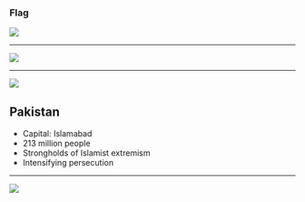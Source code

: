 ### Flag

![](https://upload.wikimedia.org/wikipedia/commons/3/32/Flag_of_Pakistan.svg)

---

![](https://upload.wikimedia.org/wikipedia/commons/b/b6/Pakistan_%28orthographic_projection%29.svg)

---

![](https://res.cloudinary.com/kiekies/image/upload/v1661751261/prayer/ykq7swp47n5b839mlgfo.jpg)

## Pakistan

- Capital: Islamabad
- 213 million people
- Strongholds of Islamist extremism
- Intensifying persecution

---

![](https://player.vimeo.com/video/22671659)
